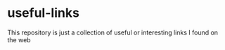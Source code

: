 # useful-links

This repository is just a collection of useful or interesting links I found on the web
